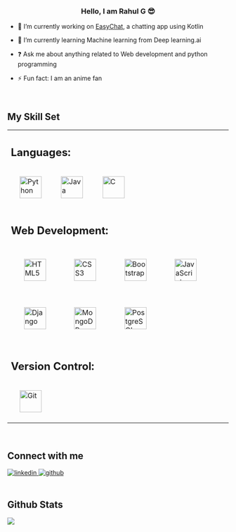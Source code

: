<div align="left">
</div>  
  

### <div align="center">Hello,  I am Rahul G 😎</div>  
  

- 🔭 I’m currently working on [EasyChat](https://github.com/itsrahulg/EasyChat), a chatting app using Kotlin
  

- 🌱 I’m currently learning Machine learning from Deep learning.ai  
  

- ❓ Ask me about anything related to Web development and python programming  
  

- ⚡ Fun fact: I am an anime fan  
  

<br/>  


## My Skill Set  
<table style="border: none; width: 100%; border-collapse: collapse;">
  <tr style="border: none;">
    <td style="border: none;">
      <h2>Languages: </h2>
      <div align="left">
        <a href="https://www.python.org/" target="_blank"><img style="margin: 20px; display: inline-block;" src="https://profilinator.rishav.dev/skills-assets/python-original.svg" alt="Python" height="50" /></a>
        <a href="https://www.java.com/" target="_blank"><img style="margin: 20px; display: inline-block;" src="https://profilinator.rishav.dev/skills-assets/java-original-wordmark.svg" alt="Java" height="50" /></a>
        <a href="https://www.cprogramming.com/" target="_blank"><img style="margin: 20px; display: inline-block;" src="https://profilinator.rishav.dev/skills-assets/c-original.svg" alt="C" height="50" /></a>
      </div>
    </td>
  </tr>
  <tr style="border: none;">
    <td style="border: none;">
      <h2>Web Development: </h2>
      <div align="left">
        <a href="https://en.wikipedia.org/wiki/HTML5" target="_blank"><img style="margin: 30px; display: inline-block;" src="https://profilinator.rishav.dev/skills-assets/html5-original-wordmark.svg" alt="HTML5" height="50" /></a>
        <a href="https://www.w3schools.com/css/" target="_blank"><img style="margin: 30px; display: inline-block;" src="https://profilinator.rishav.dev/skills-assets/css3-original-wordmark.svg" alt="CSS3" height="50" /></a>
        <a href="https://getbootstrap.com/docs/3.4/javascript/" target="_blank"><img style="margin: 30px; display: inline-block;" src="https://profilinator.rishav.dev/skills-assets/bootstrap-plain.svg" alt="Bootstrap" height="50" /></a>
        <a href="https://www.javascript.com/" target="_blank"><img style="margin: 30px; display: inline-block;" src="https://profilinator.rishav.dev/skills-assets/javascript-original.svg" alt="JavaScript" height="50" /></a>
        <a href="https://www.djangoproject.com/" target="_blank"><img style="margin: 30px; display: inline-block;" src="https://profilinator.rishav.dev/skills-assets/django-original.svg" alt="Django" height="50" /></a>
        <a href="https://www.mongodb.com/" target="_blank"><img style="margin: 30px; display: inline-block;" src="https://profilinator.rishav.dev/skills-assets/mongodb-original-wordmark.svg" alt="MongoDB" height="50" /></a>
        <a href="https://www.postgresql.org/" target="_blank"><img style="margin: 30px; display: inline-block;" src="https://profilinator.rishav.dev/skills-assets/postgresql-original-wordmark.svg" alt="PostgreSQL" height="50" /></a>
      </div>
    </td>
  </tr>
  <tr style="border: none;">
    <td style="border: none;">
      <h2>Version Control: </h2>
      <div align="left">
        <a href="https://github.com/" target="_blank"><img style="margin: 20px; display: inline-block;" src="https://profilinator.rishav.dev/skills-assets/git-scm-icon.svg" alt="Git" height="50" /></a>
      </div>
    </td>
  </tr>
</table>

  

<br/>  


## Connect with me  
<div align="left">
<a href="https://linkedin.com/in/rahul-g-ab87561a6" target="_blank">
<img src=https://img.shields.io/badge/linkedin-%231E77B5.svg?&style=for-the-badge&logo=linkedin&logoColor=white alt=linkedin style="margin-bottom: 5px;" />
</a>
<a href="https://github.com/itsrahulg" target="_blank">
<img src=https://img.shields.io/badge/github-%2324292e.svg?&style=for-the-badge&logo=github&logoColor=white alt=github style="margin-bottom: 5px;" />
</a>  
</div>  
  

<br/>  


## Github Stats  
<div align="left"><img src="https://github-readme-stats.vercel.app/api/top-langs/?username=itsrahulg&hide_border=true&layout=compact" align="center" /></div>  

<br/>  


  

<br/>  

  



